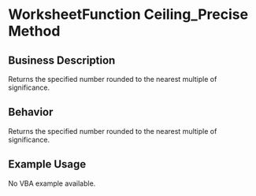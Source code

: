 # WorksheetFunction Ceiling_Precise Method

## Business Description
Returns the specified number rounded to the nearest multiple of significance.

## Behavior
Returns the specified number rounded to the nearest multiple of significance.

## Example Usage
No VBA example available.